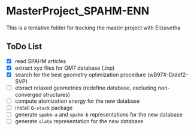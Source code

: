 # MasterProject_SPAHM-ENN
This is a tentative folder for tracking the master project with Elizavetha

## ToDo List
- [X] read SPAHM articles
- [X] extract xyz files for QM7 database (.inp)
- [X] search for the best geometry optimization procedure (wB97X-D/def2-SVP)
- [ ] etxract relaxed geometries (redefine database, excluding non-converged structures)
- [ ] compute atomization energy for the new database
- [ ] install `Q-stack` package
- [ ] generate `spahm-a` and `spahm-b` representations for the new database
- [ ] generate `slatm` representation for the new database
